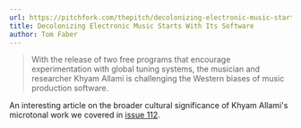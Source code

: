 ```yaml
---
url: https://pitchfork.com/thepitch/decolonizing-electronic-music-starts-with-its-software/
title: Decolonizing Electronic Music Starts With Its Software
author: Tom Faber
---
```


> With the release of two free programs that encourage experimentation with global tuning systems, the musician and researcher Khyam Allami is challenging the Western biases of music production software.

An interesting article on the broader cultural significance of Khyam Allami's microtonal work we covered in [issue 112](https://www.webaudioweekly.com/112).
